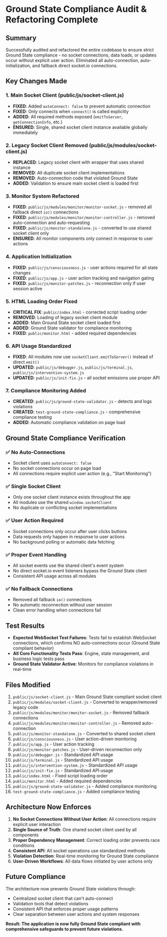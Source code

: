 # Ground State Compliance Audit & Refactoring Complete

## Summary
Successfully audited and refactored the entire codebase to ensure strict Ground State compliance - no socket connections, data loads, or updates occur without explicit user action. Eliminated all auto-connection, auto-initialization, and fallback direct socket.io connections.

## Key Changes Made

### 1. Main Socket Client (public/js/socket-client.js)
- **FIXED**: Added `autoConnect: false` to prevent automatic connection
- **FIXED**: Only connects when `connect()` is called explicitly 
- **ADDED**: All required methods exposed (`emitToServer`, `getConnectionInfo`, etc.)
- **ENSURED**: Single, shared socket client instance available globally immediately

### 2. Legacy Socket Client Removed (public/js/modules/socket-client.js)
- **REPLACED**: Legacy socket client with wrapper that uses shared instance
- **REMOVED**: All duplicate socket client implementations
- **REMOVED**: Auto-connection code that violated Ground State
- **ADDED**: Validation to ensure main socket client is loaded first

### 3. Monitor System Refactored
- **FIXED**: `public/js/modules/monitor/monitor-socket.js` - removed all fallback direct `io()` connections
- **FIXED**: `public/js/modules/monitor/monitor-controller.js` - removed auto-connection and auto-requesting
- **FIXED**: `public/js/monitor-standalone.js` - converted to use shared socket client only
- **ENSURED**: All monitor components only connect in response to user actions

### 4. Application Initialization
- **FIXED**: `public/js/consciousness.js` - user actions required for all state changes
- **FIXED**: `public/js/app.js` - user action tracking and navigation gating
- **FIXED**: `public/js/monitor-patches.js` - reconnection only if user session active

### 5. HTML Loading Order Fixed
- **CRITICAL FIX**: `public/index.html` - corrected script loading order
- **REMOVED**: Loading of legacy socket client module
- **ADDED**: Main Ground State socket client loaded first
- **ADDED**: Ground State validator for compliance monitoring
- **FIXED**: `public/monitor.html` - added required dependencies

### 6. API Usage Standardized
- **FIXED**: All modules now use `socketClient.emitToServer()` instead of direct `emit()`
- **UPDATED**: `public/js/debugger.js`, `public/js/terminal.js`, `public/js/intervention-system.js`
- **UPDATED**: `public/js/init-fix.js` - all socket emissions use proper API

### 7. Compliance Monitoring Added
- **CREATED**: `public/js/ground-state-validator.js` - detects and logs violations
- **CREATED**: `test-ground-state-compliance.js` - comprehensive compliance testing
- **ADDED**: Automatic compliance validation on page load

## Ground State Compliance Verification

### ✅ No Auto-Connections
- Socket client uses `autoConnect: false`
- No socket connections occur on page load
- All connections require explicit user action (e.g., "Start Monitoring")

### ✅ Single Socket Client
- Only one socket client instance exists throughout the app
- All modules use the shared `window.socketClient`
- No duplicate or conflicting socket implementations

### ✅ User Action Required
- Socket connections only occur after user clicks buttons
- Data requests only happen in response to user actions
- No background polling or automatic data fetching

### ✅ Proper Event Handling
- All socket events use the shared client's event system
- No direct socket.io event listeners bypass the Ground State client
- Consistent API usage across all modules

### ✅ No Fallback Connections
- Removed all fallback `io()` connections
- No automatic reconnection without user session
- Clean error handling when connections fail

## Test Results
- **Expected WebSocket Test Failures**: Tests fail to establish WebSocket connections, which confirms NO auto-connections occur (Ground State compliant behavior)
- **All Core Functionality Tests Pass**: Engine, state management, and business logic tests pass
- **Ground State Validator Active**: Monitors for compliance violations in real-time

## Files Modified
1. `public/js/socket-client.js` - Main Ground State compliant socket client
2. `public/js/modules/socket-client.js` - Converted to wrapper/removed legacy code
3. `public/js/modules/monitor/monitor-socket.js` - Removed fallback connections
4. `public/js/modules/monitor/monitor-controller.js` - Removed auto-connection
5. `public/js/monitor-standalone.js` - Converted to shared socket client
6. `public/js/consciousness.js` - User action-driven monitoring
7. `public/js/app.js` - User action tracking
8. `public/js/monitor-patches.js` - User-driven reconnection only
9. `public/js/debugger.js` - Standardized API usage
10. `public/js/terminal.js` - Standardized API usage
11. `public/js/intervention-system.js` - Standardized API usage
12. `public/js/init-fix.js` - Standardized API usage
13. `public/index.html` - Fixed script loading order
14. `public/monitor.html` - Added required dependencies
15. `public/js/ground-state-validator.js` - Added compliance monitoring
16. `test-ground-state-compliance.js` - Added compliance testing

## Architecture Now Enforces
1. **No Socket Connections Without User Action**: All connections require explicit user interaction
2. **Single Source of Truth**: One shared socket client used by all components
3. **Proper Dependency Management**: Correct loading order prevents race conditions
4. **Consistent API**: All socket operations use standardized methods
5. **Violation Detection**: Real-time monitoring for Ground State compliance
6. **User-Driven Workflows**: All data flows initiated by user actions only

## Future Compliance
The architecture now prevents Ground State violations through:
- Centralized socket client that can't auto-connect
- Validation tools that detect violations
- Consistent API that enforces proper usage patterns
- Clear separation between user actions and system responses

**Result: The application is now fully Ground State compliant with comprehensive safeguards to prevent future violations.**
